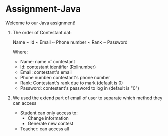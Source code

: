 # Assignment-Java
Welcome to our Java assignment!

1. The order of Contestant.dat: 
	
	Name ~ Id ~ Email ~ Phone number ~ Rank ~ Password

	Where:
	+ Name: name of contestant
	+ Id: contestant identifier (Rollnumber)
	+ Email: contestant's email
	+ Phone number: contestant's phone number
	+ Rank: Contestant's rank due to mark (default is 0)
	+ Password: contestant's password to log in (default is "0")

2. We used the extend part of email of user to separate which method they can access
	- Student can only access to: 
		+ Change information
		+ Generate new contest
	- Teacher: can access all
